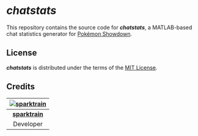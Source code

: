 # ***chatstats***

This repository contains the source code for ***chatstats***, a MATLAB-based chat statistics generator for [Pokémon Showdown](https://github.com/Zarel/Pokemon-Showdown).

## License

***chatstats*** is distributed under the terms of the [MIT License](https://github.com/sparktrain/chatstats/blob/master/LICENSE).

## Credits

[![sparktrain](https://avatars2.githubusercontent.com/u/7269774?v=3&s=120)](https://github.com/sparktrain)|
:-:|
[**sparktrain**](https://github.com/sparktrain)|
Developer|
